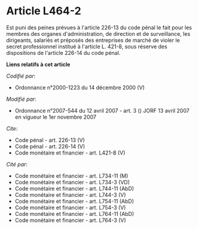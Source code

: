 # Article L464-2

Est puni des peines prévues à l'article 226-13 du code pénal le fait pour les membres des organes d'administration, de
direction et de surveillance, les dirigeants, salariés et préposés des entreprises de marché de violer le secret
professionnel institué à l'article L. 421-8, sous réserve des dispositions de l'article 226-14 du code pénal.

**Liens relatifs à cet article**

_Codifié par_:

  - Ordonnance n°2000-1223 du 14 décembre 2000 (V)

_Modifié par_:

  - Ordonnance n°2007-544 du 12 avril 2007 - art. 3 () JORF 13 avril 2007 en vigueur le 1er novembre 2007

_Cite_:

  - Code pénal - art. 226-13 (V)
  - Code pénal - art. 226-14 (V)
  - Code monétaire et financier - art. L421-8 (V)

_Cité par_:

  - Code monétaire et financier - art. L734-11 (M)
  - Code monétaire et financier - art. L734-3 (VD)
  - Code monétaire et financier - art. L744-11 (AbD)
  - Code monétaire et financier - art. L744-3 (V)
  - Code monétaire et financier - art. L754-11 (AbD)
  - Code monétaire et financier - art. L754-3 (V)
  - Code monétaire et financier - art. L764-11 (AbD)
  - Code monétaire et financier - art. L764-3 (V)
